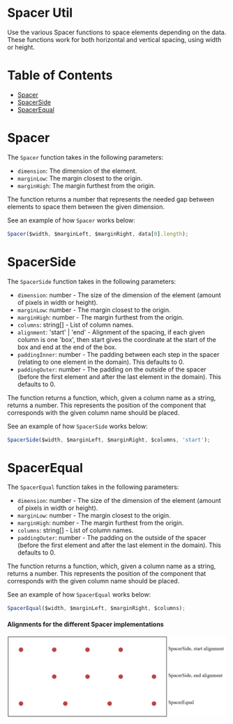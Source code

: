 # Spacer Util

Use the various Spacer functions to space elements depending on the data. These functions work for both horizontal and vertical spacing, using width or height.

# Table of Contents

- [Spacer](#spacer)
- [SpacerSide](#spacerside)
- [SpacerEqual](#spacerequal)

# Spacer

The `Spacer` function takes in the following parameters:

- `dimension`: The dimension of the element.
- `marginLow`: The margin closest to the origin.
- `marginHigh`: The margin furthest from the origin.

The function returns a number that represents the needed gap between elements to space them between the given dimension.

See an example of how `Spacer` works below:

```javascript
Spacer($width, $marginLeft, $marginRight, data[0].length);
```

# SpacerSide

The `SpacerSide` function takes in the following parameters:

- `dimension`: number - The size of the dimension of the element (amount of pixels in width or height).
- `marginLow`: number - The margin closest to the origin.
- `marginHigh`: number - The margin furthest from the origin.
- `columns`: string[] - List of column names.
- `alignment`: 'start' | 'end' - Alignment of the spacing, if each given column is one 'box', then start gives the coordinate at the start of the box and end at the end of the box.
- `paddingInner`: number - The padding between each step in the spacer (relating to one element in the domain). This defaults to 0.
- `paddingOuter`: number - The padding on the outside of the spacer (before the first element and after the last element in the domain). This defaults to 0.

The function returns a function, which, given a column name as a string, returns a number. This represents the position of the component that corresponds with the given column name should be placed.

See an example of how `SpacerSide` works below:

```javascript
SpacerSide($width, $marginLeft, $marginRight, $columns, 'start');
```

# SpacerEqual

The `SpacerEqual` function takes in the following parameters:

- `dimension`: number - The size of the dimension of the element (amount of pixels in width or height).
- `marginLow`: number - The margin closest to the origin.
- `marginHigh`: number - The margin furthest from the origin.
- `columns`: string[] - List of column names.
- `paddingOuter`: number - The padding on the outside of the spacer (before the first element and after the last element in the domain). This defaults to 0.

The function returns a function, which, given a column name as a string, returns a number. This represents the position of the component that corresponds with the given column name should be placed.

See an example of how `SpacerEqual` works below:

```javascript
SpacerEqual($width, $marginLeft, $marginRight, $columns);
```

#### Alignments for the different Spacer implementations

![Spacer Alignments](../media/alignments_spacer.png ':size=700')
